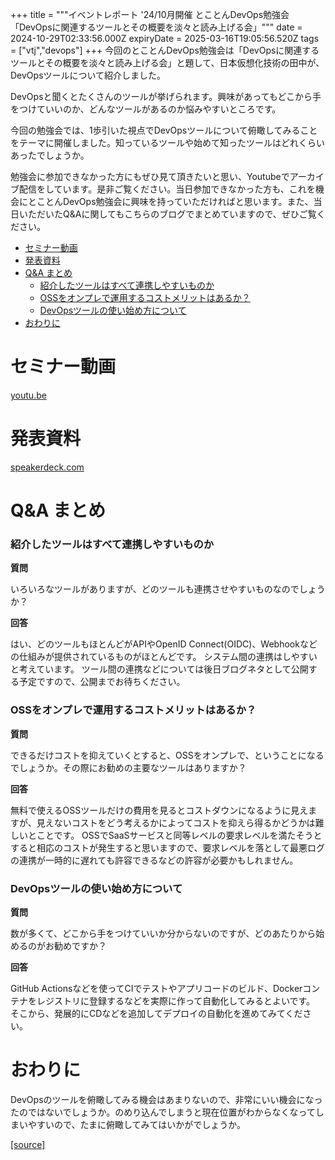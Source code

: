 +++
title = """イベントレポート '24/10月開催 とことんDevOps勉強会「DevOpsに関連するツールとその概要を淡々と読み上げる会」"""
date = 2024-10-29T02:33:56.000Z
expiryDate = 2025-03-16T19:05:56.520Z
tags = ["vtj","devops"]
+++
今回のとことんDevOps勉強会は「DevOpsに関連するツールとその概要を淡々と読み上げる会」と題して、日本仮想化技術の田中が、DevOpsツールについて紹介しました。

DevOpsと聞くとたくさんのツールが挙げられます。興味があってもどこから手をつけていいのか、どんなツールがあるのか悩みやすいところです。

今回の勉強会では、1歩引いた視点でDevOpsツールについて俯瞰してみることをテーマに開催しました。知っているツールや始めて知ったツールはどれくらいあったでしょうか。

勉強会に参加できなかった方にもぜひ見て頂きたいと思い、Youtubeでアーカイブ配信をしています。是非ご覧ください。当日参加できなかった方も、これを機会にとことんDevOps勉強会に興味を持っていただければと思います。また、当日いただいたQ&Aに関してもこちらのブログでまとめていますので、ぜひご覧ください。

*   [セミナー動画](#セミナー動画)
*   [発表資料](#発表資料)
*   [Q&A まとめ](#QA-まとめ)
    *   [紹介したツールはすべて連携しやすいものか](#紹介したツールはすべて連携しやすいものか)
    *   [OSSをオンプレで運用するコストメリットはあるか？](#OSSをオンプレで運用するコストメリットはあるか)
    *   [DevOpsツールの使い始め方について](#DevOpsツールの使い始め方について)
*   [おわりに](#おわりに)

セミナー動画
======

[youtu.be](https://youtu.be/6PrCNBArFqE)

発表資料
====

[speakerdeck.com](https://speakerdeck.com/devops_vtj/devopsniguan-lian-suruturutosonogai-yao-wodan-todu-mishang-geruhui)

Q&A まとめ
=======

### 紹介したツールはすべて連携しやすいものか

**質問**

いろいろなツールがありますが、どのツールも連携させやすいものなのでしょうか？

**回答**

はい、どのツールもほとんどがAPIやOpenID Connect(OIDC)、Webhookなどの仕組みが提供されているものがほとんどです。 システム間の連携はしやすいと考えています。 ツール間の連携などについては後日ブログネタとして公開する予定ですので、公開までお待ちください。

### OSSをオンプレで運用するコストメリットはあるか？

**質問**

できるだけコストを抑えていくとすると、OSSをオンプレで、ということになるでしょうか。その際にお勧めの主要なツールはありますか？

**回答**

無料で使えるOSSツールだけの費用を見るとコストダウンになるように見えますが、見えないコストをどう考えるかによってコストを抑えら得るかどうかは難しいとことです。 OSSでSaaSサービスと同等レベルの要求レベルを満たそうとすると相応のコストが発生すると思いますので、要求レベルを落として最悪ログの連携が一時的に遅れても許容できるなどの許容が必要かもしれません。

### DevOpsツールの使い始め方について

**質問**

数が多くて、どこから手をつけていいか分からないのですが、どのあたりから始めるのがお勧めですか？

**回答**

GitHub Actionsなどを使ってCIでテストやアプリコードのビルド、Dockerコンテナをレジストリに登録するなどを実際に作って自動化してみるとよいです。 そこから、発展的にCDなどを追加してデプロイの自動化を進めてみてください。

おわりに
====

DevOpsのツールを俯瞰してみる機会はあまりないので、非常にいい機会になったのではないでしょうか。のめり込んでしまうと現在位置がわからなくなってしまいやすいので、たまに俯瞰してみてはいかがでしょうか。

[[source]](https://devops-blog.virtualtech.jp/entry/20241029/1730169236)
